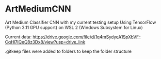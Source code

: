 # ArtMediumCNN
Art Medium Classifier CNN with my current testing setup
Using TensorFlow (Python 3.11 GPU support) on WSL 2 (Windows Subsystem for Linux)

Current data: https://drive.google.com/file/d/1q4mSydyeA1SpXbVF-CqHl7IQeQ8z3Dx8/view?usp=drive_link

.gitkeep files were added to folders to keep the folder structure
